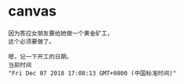 # canvas

```
因为答应女朋友要给她做一个黄金矿工，
这个必须要做了。

嗯，记一下开工的日期。
当前时间
"Fri Dec 07 2018 17:08:13 GMT+0800 (中国标准时间)"


```